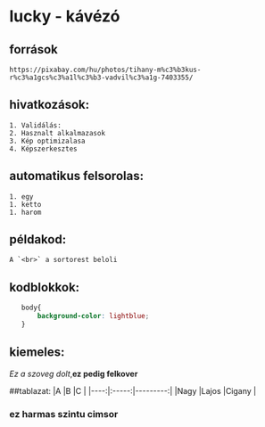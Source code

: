 # lucky - kávézó
## források
    https://pixabay.com/hu/photos/tihany-m%c3%b3kus-r%c3%a1gcs%c3%a1l%c3%b3-vadvil%c3%a1g-7403355/

## hivatkozások:
    1. Validálás:
    2. Hasznalt alkalmazasok
    3. Kép optimizalasa
    4. Képszerkesztes


## automatikus felsorolas:
    1. egy
    1. ketto
    1. harom

## példakod: 
    A `<br>` a sortorest beloli

## kodblokkok:
 ```css
    body{
        background-color: lightblue;
    }
```
## kiemeles:
_Ez a szoveg dolt_,__ez pedig felkover__

##tablazat:
|A    |B      |C         |
|----:|:-----:|---------:|
|Nagy |Lajos  |Cigany    |

### ez harmas szintu cimsor
